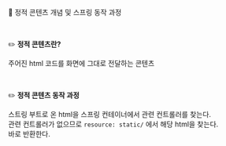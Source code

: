 🐯 정적 콘텐츠 개념 및 스프링 동작 과정

<br>

✏️ **정적 콘텐츠란?**

주어진 html 코드를 화면에 그대로 전달하는 콘텐츠

<br>


✏️ **정적 콘텐츠 동작 과정**

스트링 부트로 온 html을 스프링 컨테이너에서 관련 컨트롤러를 찾는다. <br>
관련 컨트롤러가 없으므로 `resource: static/` 에서 해당 html을 찾는다. <br>
바로 반환한다.
